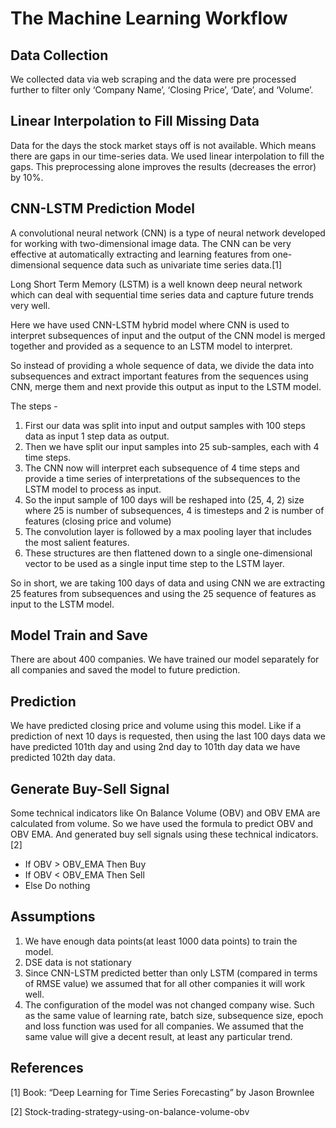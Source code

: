 # The Machine Learning Workflow
## Data Collection 
We collected data via web scraping and the data were pre processed further to filter only ‘Company Name’, ‘Closing Price’, ‘Date’, and ‘Volume’.

## Linear Interpolation to Fill Missing Data
Data for the days the stock market stays off is not available. Which means there are gaps in our time-series data. We used linear interpolation to fill the gaps. This preprocessing alone improves the results (decreases the error) by 10%. 

## CNN-LSTM Prediction Model
A convolutional neural network (CNN) is a type of neural network developed for working with two-dimensional image data. The CNN can be very effective at automatically extracting and learning features from one-dimensional sequence data such as univariate time series data.[1]

Long Short Term Memory (LSTM) is a well known deep neural network which can deal with sequential time series data and capture future trends very well.

Here we have used CNN-LSTM hybrid model where CNN is used to interpret subsequences of input and the output of the CNN model is merged together and provided as a sequence to an LSTM model to interpret.

So instead of providing a whole sequence of data, we divide the data into subsequences and extract important features from the sequences using CNN, merge them and next provide this output as input to the LSTM model.

The steps -
1. First our data was split into input and output samples with 100 steps data as input 1 step data as output.
2. Then we have split our input samples into 25 sub-samples, each with 4 time steps.
3. The CNN now will interpret each subsequence of 4 time steps and provide a time series of interpretations of the subsequences to the LSTM model to process as input.
4. So the input sample of 100 days will be reshaped into (25, 4, 2) size where 25 is number of subsequences, 4 is timesteps and 2 is number of features (closing price and volume)
5. The convolution layer is followed by a max pooling layer that includes the most salient features. 
6. These structures are then flattened down to a single one-dimensional vector to be used as a single input time step to the LSTM layer. 

So in short, we are taking 100 days of data and using CNN we are extracting 25 features from subsequences and using the 25 sequence of features as input to the LSTM model.

## Model Train and Save
There are about 400 companies. We have trained our model separately for all companies and saved the model to future prediction.

## Prediction
We have predicted closing price and volume using this model. Like if a prediction of next 10 days is requested, then using the last 100 days data we have predicted 101th day and using 2nd day to 101th day data we have predicted 102th day data.


## Generate Buy-Sell Signal

Some technical indicators like On Balance Volume (OBV) and OBV EMA are calculated from volume. So we have used the formula to predict OBV and OBV EMA. 
And generated buy sell signals using these technical indicators. [2]
- If OBV > OBV_EMA Then Buy
- If OBV < OBV_EMA Then Sell
- Else Do nothing

## Assumptions
1. We have enough data points(at least 1000 data points) to train the model. 
2. DSE data is not stationary
3. Since CNN-LSTM predicted better than only LSTM (compared in terms of RMSE value) we assumed that for all other companies it will work well.
4. The configuration of the model was not changed company wise. Such as the same value of learning rate, batch size, subsequence size, epoch and loss function was used for all companies. We assumed that the same value will give a decent result, at least any particular trend.



## References
[1] Book: “Deep Learning for Time Series Forecasting” by Jason Brownlee

[2] Stock-trading-strategy-using-on-balance-volume-obv
